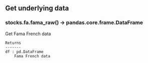 ## Get underlying data 
### stocks.fa.fama_raw() -> pandas.core.frame.DataFrame

Get Fama French data

    Returns
    -------
    df : pd.DataFrame
        Fama French data
